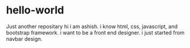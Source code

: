# hello-world
Just another  repositary
hi i am ashish. i know html, css, javascript, and bootstrap framework.
i want to be a front end designer. i just started from navbar design.
